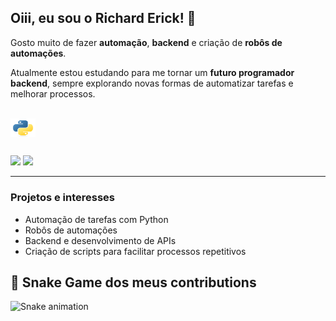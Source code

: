 ## Oiii, eu sou o Richard Erick! 👋

Gosto muito de fazer **automação**, **backend** e criação de **robôs de automações**.  

Atualmente estou estudando para me tornar um **futuro programador backend**, sempre explorando novas formas de automatizar tarefas e melhorar processos.

<div style="display: inline_block"><br>
  <img align="center" alt="Richard-Python" height="30" width="40" src="https://raw.githubusercontent.com/devicons/devicon/master/icons/python/python-original.svg">
</div>

##

<div> 
  <a href="https://www.linkedin.com/feed/" target="_blank"><img src="https://img.shields.io/badge/-LinkedIn-%230077B5?style=for-the-badge&logo=linkedin&logoColor=white" target="_blank"></a>
  <a href = "mailto:richarderickfs@gmail.com"><img src="https://img.shields.io/badge/-Gmail-%23333?style=for-the-badge&logo=gmail&logoColor=white" target="_blank"></a>
</div>

---

### Projetos e interesses

- Automação de tarefas com Python  
- Robôs de automações  
- Backend e desenvolvimento de APIs  
- Criação de scripts para facilitar processos repetitivos

## 🐍 Snake Game dos meus contributions

![Snake animation](https://raw.githubusercontent.com/polarogamer/polarogamer/output/github-contribution-grid-snake.svg)




